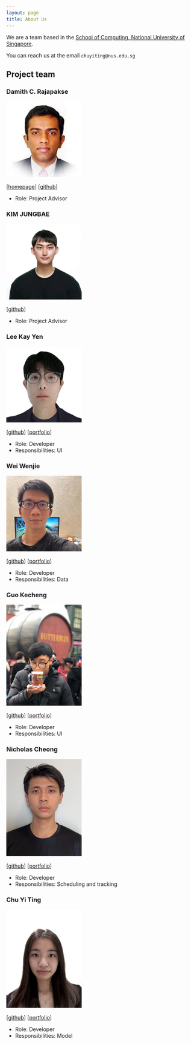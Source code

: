 ```yaml
---
layout: page
title: About Us
---
```


We are a team based in the [School of Computing, National University of Singapore](http://www.comp.nus.edu.sg).

You can reach us at the email `chuyiting@nus.edu.sg`

## Project team

### Damith C. Rajapakse

<img alt="damithc" src="images/damithc.png" width="200px"/>

[[homepage](http://www.comp.nus.edu.sg/~damithch)]
[[github](https://github.com/damithc)]

* Role: Project Advisor

### KIM JUNGBAE

<img alt="jbkim1999" src="images/jbkim1999.png" width="200px"/>

[[github](https://github.com/jbkim1999)]

* Role: Project Advisor

### Lee Kay Yen

<img alt="kayyenl" src="images/kayyenl.png" width="200px"/>

[[github](http://github.com/kayyenl)]
[[portfolio](team/kayyenl.md)]

* Role: Developer
* Responsibilities: UI

### Wei Wenjie

<img alt="spwwj" src="images/spwwj.png" width="200px"/>

[[github](http://github.com/spwwj)]
[[portfolio](team/spwwj.md)]

* Role: Developer
* Responsibilities: Data

### Guo Kecheng

<img alt="guo-kecheng" src="images/guo-kecheng.png" width="200px"/>

[[github](https://github.com/Guo-KeCheng)]
[[portfolio](team/guo-kecheng.md)]

* Role: Developer
* Responsibilities: UI

### Nicholas Cheong

<img alt="nicklelodeon" src = "images/nicklelodeon.png" width = "200px"/>

[[github](https://github.com/Nicklelodeon)]
[[portfolio](team/nicklelodeon.md)]

* Role: Developer
* Responsibilities: Scheduling and tracking

### Chu Yi Ting

<img alt="cyiting" src="images/cyiting.png" width="200px"/>

[[github](https://github.com/cyiting)]
[[portfolio](team/cyiting.md)]

* Role: Developer
* Responsibilities: Model
